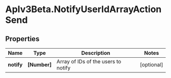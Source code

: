 # ApIv3Beta.NotifyUserIdArrayActionSend

## Properties

Name | Type | Description | Notes
------------ | ------------- | ------------- | -------------
**notify** | **[Number]** | Array of IDs of the users to notify | [optional] 


